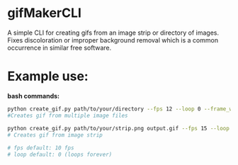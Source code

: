 # gifMakerCLI
A simple CLI for creating gifs from an image strip or directory of images. Fixes discoloration or improper background removal which is a common occurrence in similar free software.

# Example use:
**bash commands:**
```bash
python create_gif.py path/to/your/directory --fps 12 --loop 0 --frame_width 64 --output_file_name "Runing12fps.gif"
#Creates gif from multiple image files

python create_gif.py path/to/your/strip.png output.gif --fps 15 --loop 3 --strip --frame_width 100
# Creates gif from image strip
    
# fps default: 10 fps
# loop default: 0 (loops forever)
```


